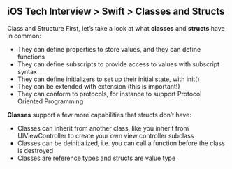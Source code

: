 ## iOS Tech Interview > Swift > Classes and Structs

Class and Structure
First, let’s take a look at what **classes** and **structs** have in common:

* They can define properties to store values, and they can define functions
* They can define subscripts to provide access to values with subscript syntax
* They can define initializers to set up their initial state, with init()
* They can be extended with extension (this is important!)
* They can conform to protocols, for instance to support Protocol Oriented Programming

**Classes** support a few more capabilities that structs don’t have:

* Classes can inherit from another class, like you inherit from UIViewController to create your own view controller subclass
* Classes can be deinitialized, i.e. you can call a function before the class is destroyed
* Classes are reference types and structs are value type


